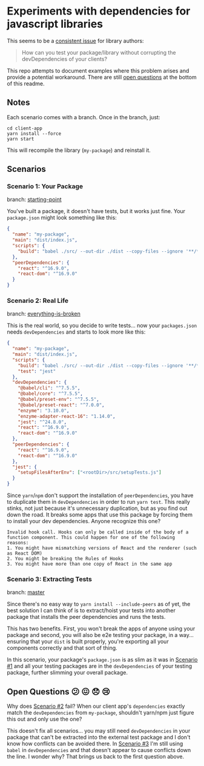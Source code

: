 # Experiments with dependencies for javascript libraries

This seems to be a [consistent issue](https://github.com/yarnpkg/yarn/issues/1503) for library authors:

> How can you test your package/library without corrupting the devDependencies of your clients?

This repo attempts to document examples where this problem arises and provide a potential workaround. There are still [open questions](#open-questions) at the bottom of this readme.

## Notes

Each scenario comes with a branch. Once in the branch, just:

```
cd client-app
yarn install --force
yarn start
```

This will recompile the library (`my-package`) and reinstall it.

## Scenarios

### Scenario 1: Your Package

branch: [starting-point](https://github.com/jamstooks/package-peer-dependencies/tree/starting-point)

You've built a package, it doesn't have tests, but it works just fine. Your `package.json` might look something like this:

```json
{
  "name": "my-package",
  "main": "dist/index.js",
  "scripts": {
    "build": "babel ./src/ --out-dir ./dist --copy-files --ignore '**/*.test.js'"
  },
  "peerDependencies": {
    "react": "^16.9.0",
    "react-dom": "^16.9.0"
  }
}
```

### Scenario 2: Real Life

branch: [everything-is-broken](https://github.com/jamstooks/package-peer-dependencies/tree/everything-is-broken)

This is the real world, so you decide to write tests... now your `packages.json` needs `devDependencies` and starts to look more like this:

```json
{
  "name": "my-package",
  "main": "dist/index.js",
  "scripts": {
    "build": "babel ./src/ --out-dir ./dist --copy-files --ignore '**/*.test.js'",
    "test": "jest"
  },
  "devDependencies": {
    "@babel/cli": "^7.5.5",
    "@babel/core": "^7.5.5",
    "@babel/preset-env": "^7.5.5",
    "@babel/preset-react": "^7.0.0",
    "enzyme": "3.10.0",
    "enzyme-adapter-react-16": "1.14.0",
    "jest": "^24.8.0",
    "react": "^16.9.0",
    "react-dom": "^16.9.0"
  },
  "peerDependencies": {
    "react": "^16.9.0",
    "react-dom": "^16.9.0"
  },
  "jest": {
    "setupFilesAfterEnv": ["<rootDir>/src/setupTests.js"]
  }
}
```

Since `yarn`/`npm` don't support the installation of `peerDependencies`, you have to duplicate them in `devDependencies` in order to run `yarn test`. This really stinks, not just because it's unnecessary duplication, but as you find out down the road. It breaks some apps that use this package by forcing them to install your dev dependencies. Anyone recognize this one?

```
Invalid hook call. Hooks can only be called inside of the body of a function component. This could happen for one of the following reasons:
1. You might have mismatching versions of React and the renderer (such as React DOM)
2. You might be breaking the Rules of Hooks
3. You might have more than one copy of React in the same app
```

### Scenario 3: Extracting Tests

branch: [master](https://github.com/jamstooks/package-peer-dependencies/tree/master)

Since there's no easy way to `yarn install --include-peers` as of yet, the best solution I can think of is to extract/hoist your tests into another package that installs the peer dependencies and runs the tests.

This has two benefits. First, you won't break the apps of anyone using your package and second, you will also be e2e testing your package, in a way... ensuring that your `dist` is built properly, you're exporting all your components correctly and that sort of thing.

In this scenario, your package's `package.json` is as slim as it was in [Scenario #1](#scenario-1-your-package) and all your testing packages are in the `devDependencies` of your testing package, further slimming your overall package.

## Open Questions :confused: :confounded: :disappointed: :cry:

Why does [Scenario #2](#scenario-2-real-life) fail? When our client app's `dependencies` exactly match the `devDependencies` from `my-package`, shouldn't yarn/npm just figure this out and only use the one?

This doesn't fix all scenarios... you may still need `devDependencies` in your package that can't be extracted into the external test package and I don't know how conflicts can be avoided there. In [Scenario #3](#scenario-3-extracting-tests) I'm still using `babel` in `devDependencies` and that doesn't appear to cause conflicts down the line. I wonder why? That brings us back to the first question above.
